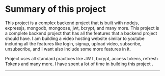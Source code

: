 # Summary of this project

This project is a complex backend project that is built with nodejs, expressjs, mongodb, mongoose, jwt, bcrypt, and many more. This project is a complete backend project that has all the features that a backend project should have.
I am building a video hosting website similar to youtube includng all the features like login, signup, upload video, subscribe, unsubscribe, and I want also include some more features in it.

Project uses all standard practices like JWT, bcrypt, access tokens, refresh Tokens and many more. 
I have spent a lot of time in building this project .

---
